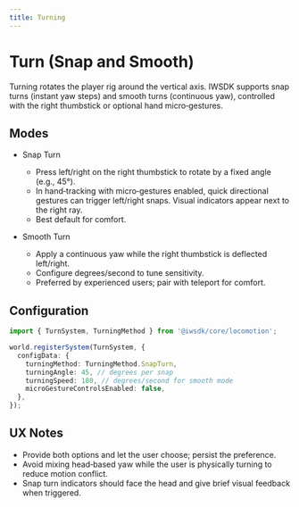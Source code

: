 ```yaml
---
title: Turning
---
```


# Turn (Snap and Smooth)

Turning rotates the player rig around the vertical axis. IWSDK supports snap turns (instant yaw steps) and smooth turns (continuous yaw), controlled with the right thumbstick or optional hand micro‑gestures.

## Modes

- Snap Turn
  - Press left/right on the right thumbstick to rotate by a fixed angle (e.g., 45°).
  - In hand‑tracking with micro‑gestures enabled, quick directional gestures can trigger left/right snaps. Visual indicators appear next to the right ray.
  - Best default for comfort.

- Smooth Turn
  - Apply a continuous yaw while the right thumbstick is deflected left/right.
  - Configure degrees/second to tune sensitivity.
  - Preferred by experienced users; pair with teleport for comfort.

## Configuration

```ts
import { TurnSystem, TurningMethod } from '@iwsdk/core/locomotion';

world.registerSystem(TurnSystem, {
  configData: {
    turningMethod: TurningMethod.SnapTurn,
    turningAngle: 45, // degrees per snap
    turningSpeed: 180, // degrees/second for smooth mode
    microGestureControlsEnabled: false,
  },
});
```

## UX Notes

- Provide both options and let the user choose; persist the preference.
- Avoid mixing head‑based yaw while the user is physically turning to reduce motion conflict.
- Snap turn indicators should face the head and give brief visual feedback when triggered.
